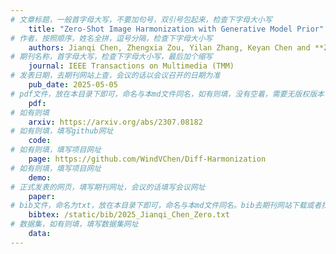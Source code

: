 ```yaml
---
# 文章标题，一般首字母大写，不要加句号，双引号包起来，检查下字母大小写
    title: "Zero-Shot Image Harmonization with Generative Model Prior"
# 作者，按照顺序，姓名全拼，逗号分隔，检查下字母大小写
    authors: Jianqi Chen, Zhengxia Zou, Yilan Zhang, Keyan Chen and **Zhenwei Shi**
# 期刊名称，首字母大写，检查下字母大小写，最后加个缩写
    journal: IEEE Transactions on Multimedia (TMM)
# 发表日期，去期刊网站上查，会议的话以会议召开的日期为准
    pub_date: 2025-05-05
# pdf文件，放在本目录下即可，命名与本md文件同名，如有则填，没有空着，需要无版权版本
    pdf: 
# 如有则填
    arxiv: https://arxiv.org/abs/2307.08182
# 如有则填，填写github网址
    code: 
# 如有则填，填写项目网址
    page: https://github.com/WindVChen/Diff-Harmonization
# 如有则填，填写项目网址
    demo: 
# 正式发表的网页，填写期刊网址，会议的话填写会议网址
    paper: 
# bib文件，命名为txt，放在本目录下即可，命名与本md文件同名。bib去期刊网站下载或者找不到去google scholar上
    bibtex: /static/bib/2025_Jianqi_Chen_Zero.txt
# 数据集，如有则填，填写数据集网址
    data:
---
```


